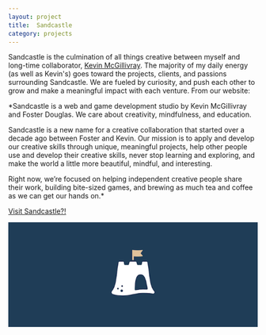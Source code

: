 ```yaml
---
layout: project
title:  Sandcastle
category: projects
---
```

Sandcastle is the culmination of all things creative between myself and long-time collaborator, [Kevin McGillivray](http://www.kevinmcgillivray.net "Kevin McGillivray"). The majority of my daily energy (as well as Kevin's) goes toward the projects, clients, and passions surrounding Sandcastle.  We are fueled by curiosity, and push each other to grow and make a meaningful impact with each venture.  From our website:

*Sandcastle is a web and game development studio by Kevin McGillivray and Foster Douglas. We care about creativity, mindfulness, and education.

Sandcastle is a new name for a creative collaboration that started over a decade ago between Foster and Kevin. Our mission is to apply and develop our creative skills through unique, meaningful projects, help other people use and develop their creative skills, never stop learning and exploring, and make the world a little more beautiful, mindful, and interesting.

Right now, we’re focused on helping independent creative people share their work, building bite-sized games, and brewing as much tea and coffee as we can get our hands on.*

<a href="http://sandcastle.co" target="_blank" class="db br3 bw1 bree tc neutral b ba b--neutral pv2 ph4">Visit Sandcastle?!</a>

![sandcastle_image01](/img/sandcastle1.png)